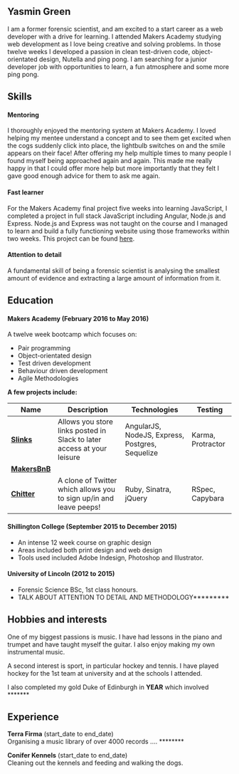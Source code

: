 ## Yasmin Green

I am a former forensic scientist, and am excited to a start career as a web developer with a drive for learning. I attended Makers Academy studying web development as I love being creative and solving problems. In those twelve weeks I developed a passion in clean test-driven code, object-orientated design, Nutella and ping pong. I am searching for a junior developer job with opportunities to learn, a fun atmosphere and some more ping pong.

## Skills

#### Mentoring

I thoroughly enjoyed the mentoring system at Makers Academy. I loved helping my mentee understand a concept and to see them get excited when the cogs suddenly click into place, the lightbulb switches on and the smile appears on their face! After offering my help multiple times to many people I found myself being approached again and again. This made me really happy in that I could offer more help but more importantly that they felt I gave good enough advice for them to ask me again.

#### Fast learner

For the Makers Academy final project five weeks into learning JavaScript, I completed a project in full stack JavaScript including Angular, Node.js and Express. Node.js and Express was not taught on the course and I managed to learn and build a fully functioning website using those frameworks within two weeks. This project can be found [here](https://github.com/yasgreen93/social-calendar.git).

#### Attention to detail

A fundamental skill of being a forensic scientist is analysing the smallest amount of evidence and extracting a large amount of information from it.

## Education

#### Makers Academy (February 2016 to May 2016)

A twelve week bootcamp which focuses on:
* Pair programming
* Object-orientated design
* Test driven development
* Behaviour driven development
* Agile Methodologies

**A few projects include:**

| Name | Description | Technologies | Testing |
|------|-------------|--------------|---------|
|[**Slinks**](https://github.com/yasgreen93/slinks.git)| Allows you store links posted in Slack to later access at your leisure | AngularJS, NodeJS, Express, Postgres, Sequelize | Karma, Protractor|
|[**MakersBnB**](https://github.com/yasgreen93/makers_bnb.git)||||
|[**Chitter**](https://github.com/yasgreen93/chitter-challenge)|A clone of Twitter which allows you to sign up/in and leave peeps!|Ruby, Sinatra, jQuery|RSpec, Capybara|



#### Shillington College (September 2015 to December 2015)

* An intense 12 week course on graphic design
* Areas included both print design and web design
* Tools used included Adobe Indesign, Photoshop and Illustrator.

#### University of Lincoln (2012 to 2015)

* Forensic Science BSc, 1st class honours.
* TALK ABOUT ATTENTION TO DETAIL AND METHODOLOGY*********

## Hobbies and interests
One of my biggest passions is music. I have had lessons in the piano and trumpet and have taught myself the guitar. I also enjoy making my own instrumental music.

A second interest is sport, in particular hockey and tennis. I have played hockey for the 1st team at university and at the schools I attended.

I also completed my gold Duke of Edinburgh in **YEAR** which involved *******

## Experience

**Terra Firma** (start_date to end_date)    
Organising a music library of over 4000 records .... ********  


**Conifer Kennels** (start_date to end_date)   
Cleaning out the kennels and feeding and walking the dogs.

